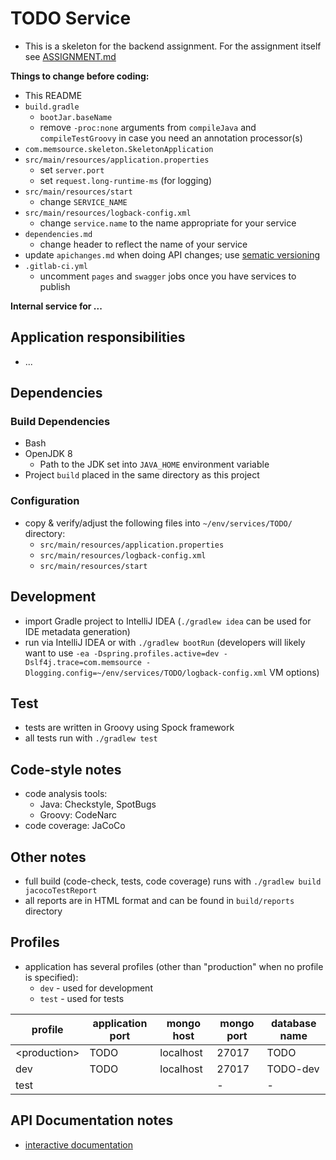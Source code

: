 # TODO Service

* This is a skeleton for the backend assignment. For the assignment itself see [ASSIGNMENT.md](ASSIGNMENT.md)

**Things to change before coding:**
* This README
* `build.gradle`
  * `bootJar.baseName`
  * remove `-proc:none` arguments from `compileJava` and `compileTestGroovy` in case you need
  an annotation processor(s) 
* `com.memsource.skeleton.SkeletonApplication`
* `src/main/resources/application.properties`
  * set `server.port`
  * set `request.long-runtime-ms` (for logging)
* `src/main/resources/start`
  * change `SERVICE_NAME`
* `src/main/resources/logback-config.xml`
  * change `service.name` to the name appropriate for your service
* `dependencies.md`
  * change header to reflect the name of your service
* update `apichanges.md` when doing API changes; use [sematic versioning](https://semver.org/)
* `.gitlab-ci.yml`
  * uncomment `pages` and `swagger` jobs once you have services to publish 

**Internal service for ...** 

## Application responsibilities
* ...

## Dependencies

### Build Dependencies
* Bash
* OpenJDK 8
  * Path to the JDK set into `JAVA_HOME` environment variable
* Project `build` placed in the same directory as this project

### Configuration
* copy & verify/adjust the following files into `~/env/services/TODO/` directory:
  * `src/main/resources/application.properties`
  * `src/main/resources/logback-config.xml`
  * `src/main/resources/start`

## Development
* import Gradle project to IntelliJ IDEA (`./gradlew idea` can be used for IDE metadata generation)
* run via IntelliJ IDEA or with `./gradlew bootRun` (developers will likely want to use
`-ea -Dspring.profiles.active=dev -Dslf4j.trace=com.memsource
-Dlogging.config=~/env/services/TODO/logback-config.xml` VM options)

## Test
* tests are written in Groovy using Spock framework
* all tests run with `./gradlew test`

## Code-style notes
* code analysis tools:
   * Java: Checkstyle, SpotBugs
   * Groovy: CodeNarc
* code coverage: JaCoCo

## Other notes
* full build (code-check, tests, code coverage) runs with `./gradlew build jacocoTestReport`
* all reports are in HTML format and can be found in `build/reports` directory

## Profiles
* application has several profiles (other than "production" when no profile is specified):
   * `dev` - used for development
   * `test` - used for tests

| profile         | application port | mongo host  | mongo port | database name    |
|-----------------|------------------|-------------|------------|------------------|
| &lt;production> | TODO             | localhost   | 27017      | TODO             |
| dev             | TODO             | localhost   | 27017      | TODO-dev         |
| test            | <random>         | <in-memory> | -          | -                |

## API Documentation notes
* [interactive documentation](http://dev.gitlab-pages.memsource.com/TODO/)
